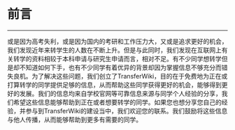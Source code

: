 # 前言

***

或是因为高考失利，或是因为国内的考研和工作压力大，又或是追求更好的机会，我们发现近年来转学生的人数在不断上升。但是与此同时，我们发现在互联网上有关转学的资料相较于本科申请与研究生申请而言，相对不足。有不少同学想转学但是却不知道如何下手，也有不少同学有着优异的背景却因为掌握信息不够充分而错失良机。为了解决这些问题，我们创立了TransferWiki，目的在于免费地为正在或打算转学的同学提供足够的信息，从而帮助这些同学获得更好的机会，能够得到更好的发展。我们的信息均来自学校官网等可靠信息来源与同学个人经验的分享，我们希望这些信息能够帮助到正在或者想要转学的同学。如果您也想分享您自己的经验，并参与到TransferWiki的建设当中，我们欢迎您的联系。我们鼓励将这些信息与他人传播，从而能够帮助到更多有需要的同学。
